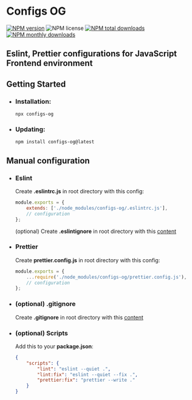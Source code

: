 # Configs OG

[![NPM version](https://img.shields.io/npm/v/configs-og.svg?style=flat)](https://www.npmjs.com/package/eslint-config-prettier-og)
![NPM license](https://img.shields.io/npm/l/configs-og.svg?style=flat)
[![NPM total downloads](https://img.shields.io/npm/dt/configs-og.svg?style=flat)](https://npmcharts.com/compare/eslint-config-prettier-og?minimal=true)
[![NPM monthly downloads](https://img.shields.io/npm/dm/configs-og.svg?style=flat)](https://npmcharts.com/compare/eslint-config-prettier-og?minimal=true)

## Eslint, Prettier configurations for JavaScript Frontend environment

## Getting Started

- ### Installation:

    ```shell script
    npx configs-og
    ```

- ### Updating:

    ```shell script
    npm install configs-og@latest
    ```

## Manual configuration

- ### Eslint
    Create **.eslintrc.js** in root directory with this config:
    
    ```javascript
    module.exports = {
        extends: ['./node_modules/configs-og/.eslintrc.js'],
        // configuration
    };
    ```
    
  (optional) Create **.eslintignore** in root directory with this [content](./.eslintignore)

- ### Prettier
    Create **prettier.config.js** in root directory with this config:
    
    ```javascript
    module.exports = {
        ...require('./node_modules/configs-og/prettier.config.js'),
        // configuration
    };
    ```

- ### (optional) .gitignore
    Create **.gitignore** in root directory with this [content](./.gitignore)

- ### (optional) Scripts
    Add this to your **package.json**:

   ```json
   {
       "scripts": {
           "lint": "eslint --quiet .",
           "lint:fix": "eslint --quiet --fix .",
           "prettier:fix": "prettier --write ." 
       }
   }
   ```
